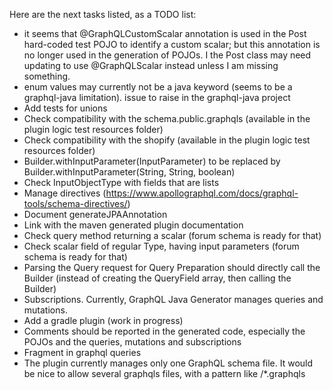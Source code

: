 Here are the next tasks listed, as a TODO list:
* it seems that @GraphQLCustomScalar annotation is used in the Post hard-coded test POJO to identify a custom scalar; but this annotation is no longer used in the generation of POJOs. I the Post class may need updating to use @GraphQLScalar instead unless I am missing something.
* enum values may currently not be a java keyword (seems to be a graphql-java limitation). issue to raise in the graphql-java project
* Add tests for unions
* Check compatibility with the schema.public.graphqls (available in the plugin logic test resources folder)
* Check compatibility with the shopify (available in the plugin logic test resources folder)
* Builder.withInputParameter(InputParameter) to be replaced by Builder.withInputParameter(String, String, boolean)
* Check InputObjectType with fields that are lists
* Manage directives (https://www.apollographql.com/docs/graphql-tools/schema-directives/)
* Document generateJPAAnnotation 
* Link with the maven generated plugin documentation
* Check query method returning a scalar (forum schema is ready for that)
* Check scalar field of regular Type, having input parameters (forum schema is ready for that)
* Parsing the Query request for Query Preparation should directly call the Builder (instead of creating the QueryField array, then calling the Builder)
* Subscriptions. Currently, GraphQL Java Generator manages queries and mutations.
* Add a gradle plugin (work in progress)
* Comments should be reported in the generated code, especially the POJOs and the queries, mutations and subscriptions
* Fragment in graphql queries
* The plugin currently manages only one GraphQL schema file. It would be nice to allow several graphqls files, with a pattern like /*.graphqls